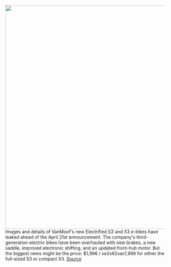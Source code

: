 <img src='https://cdn.vox-cdn.com/thumbor/m7iExqzc6I-LbsFZ70Wn9vaVMhs=/0x0:1500x840/1200x800/filters:focal(416x311:656x551)/cdn.vox-cdn.com/uploads/chorus_image/image/66649706/2x_s3_light_mobile_0.0.jpg' width='700px' /><br/>
Images and details of VanMoof's new Electrified S3 and X3 e-bikes have leaked ahead of the April 21st announcement. The company's third-generation electric bikes have been overhauled with new brakes, a new saddle, improved electronic shifting, and an updated front-hub motor. But the biggest news might be the price: $1,998 / xe2x82xac1,998 for either the full-sized S3 or compact X3.
<a href='https://www.theverge.com/2020/4/14/21220464/vanmoof-ebike-x3-s3-leak-specs-price-launch-date'> Source <a/>